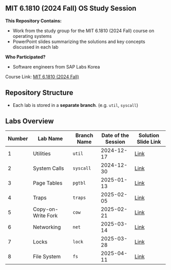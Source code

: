 ## MIT 6.1810 (2024 Fall) OS Study Session

**This Repository Contains:**
- Work from the study group for the MIT 6.1810 (2024 Fall) course on operating systems
- PowerPoint slides summarizing the solutions and key concepts discussed in each lab

**Who Participated?**
- Software engineers from SAP Labs Korea

Course Link: [MIT 6.1810 (2024 Fall)](https://pdos.csail.mit.edu/6.1810/2024/)

## Repository Structure

- Each lab is stored in a **separate branch**. (e.g. `util`, `syscall`)

## Labs Overview

| Number | Lab Name           | Branch Name | Date of the Session | Solution Slide Link                    |
| ------ | ------------------ | ----------- | ------------------- | -------------------------------------- |
| 1      | Utilities          | `util`      | 2024-12-17          | [Link](slides/lab1-utilities.pdf)      |
| 2      | System Calls       | `syscall`   | 2024-12-30          | [Link](slides/lab2-system-calls.pdf)   |
| 3      | Page Tables        | `pgtbl`     | 2025-01-13          | [Link](slides/lab3-page-tables.pdf)    |
| 4      | Traps              | `traps`     | 2025-02-05          | [Link](slides/lab4-traps.pdf)          |
| 5      | Copy-on-Write Fork | `cow`       | 2025-02-21          | [Link](slides/lab5-cow.pdf)            |
| 6      | Networking         | `net`       | 2025-03-14          | [Link](slides/lab6-network-driver.pdf) |
| 7      | Locks              | `lock`      | 2025-03-28          | [Link](slides/lab7-locks.pdf)          |
| 8      | File System        | `fs`        | 2025-04-11          | [Link](slides/lab8-file-system.pdf)    |
